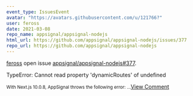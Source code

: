 ```yaml
---
event_type: IssuesEvent
avatar: "https://avatars.githubusercontent.com/u/121766?"
user: feross
date: 2021-03-08
repo_name: appsignal/appsignal-nodejs
html_url: https://github.com/appsignal/appsignal-nodejs/issues/377
repo_url: https://github.com/appsignal/appsignal-nodejs
---
```


<a href='https://github.com/feross' target='_blank'>feross</a> open issue <a href='https://github.com/appsignal/appsignal-nodejs/issues/377' target='_blank'>appsignal/appsignal-nodejs#377</a>.

<p>TypeError: Cannot read property 'dynamicRoutes' of undefined</p><small>With Next.js 10.0.8, AppSignal throws the following error:...</small><a href='https://github.com/appsignal/appsignal-nodejs/issues/377' target='_blank'>View Comment</a>